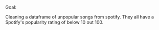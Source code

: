 Goal: 

Cleaning a dataframe of unpopular songs from spotify. They all have a Spotify's popularity rating of below 10 out 100.
